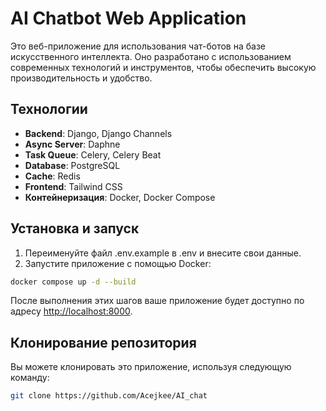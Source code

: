 # AI Chatbot Web Application

Это веб-приложение для использования чат-ботов на базе искусственного интеллекта. Оно разработано с использованием современных технологий и инструментов, чтобы обеспечить высокую производительность и удобство.

## Технологии

- **Backend**: Django, Django Channels
- **Async Server**: Daphne
- **Task Queue**: Celery, Celery Beat
- **Database**: PostgreSQL
- **Cache**: Redis
- **Frontend**: Tailwind CSS
- **Контейнеризация**: Docker, Docker Compose

## Установка и запуск

1. Переименуйте файл .env.example в .env и внесите свои данные.
2. Запустите приложение с помощью Docker:
```bash
docker compose up -d --build
```


После выполнения этих шагов ваше приложение будет доступно по адресу [http://localhost:8000](http://localhost:8000).

## Клонирование репозитория

Вы можете клонировать это приложение, используя следующую команду:
```bash
git clone https://github.com/Acejkee/AI_chat
```


   
